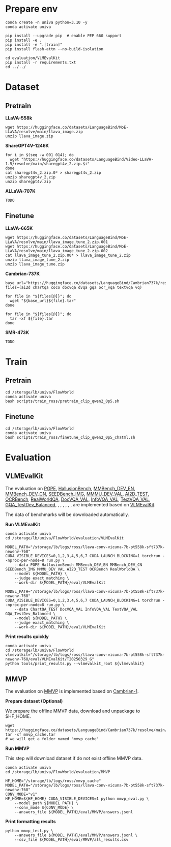 
# Prepare env
```
conda create -n univa python=3.10 -y
conda activate univa

pip install --upgrade pip  # enable PEP 660 support
pip install -e .
pip install -e ".[train]"
pip install flash-attn --no-build-isolation

cd evaluation/VLMEvalKit
pip install -r requirements.txt
cd ../../

```

# Dataset

## Pretrain

**LLaVA-558k**

```
wget https://huggingface.co/datasets/LanguageBind/MoE-LLaVA/resolve/main/llava_image.zip
unzip llava_image.zip
```

**ShareGPT4V-1246K**

```
for i in $(seq -w 001 014); do
  wget "https://huggingface.co/datasets/LanguageBind/Video-LLaVA-1.5/resolve/main/sharegpt4v_2.zip.$i"
done
cat sharegpt4v_2.zip.0* > sharegpt4v_2.zip
unzip sharegpt4v_2.zip
unzip sharegpt4v.zip
```

**ALLaVA-707K**

```
TODO
```

## Finetune

**LLaVA-665K**

```
wget https://huggingface.co/datasets/LanguageBind/MoE-LLaVA/resolve/main/llava_image_tune_2.zip.001
wget https://huggingface.co/datasets/LanguageBind/MoE-LLaVA/resolve/main/llava_image_tune_2.zip.002
cat llava_image_tune_2.zip.00* > llava_image_tune_2.zip
unzip llava_image_tune_2.zip
unzip llava_image_tune.zip
```

**Cambrian-737K**

```
base_url="https://huggingface.co/datasets/LanguageBind/Cambrian737k/resolve/main/Cambrian737k/"
files=(ai2d chartqa coco docvqa dvqa gqa ocr_vqa textvqa vq)

for file in "${files[@]}"; do
  wget "${base_url}${file}.tar"
done

for file in "${files[@]}"; do
  tar -xf ${file}.tar
done
```

**SMR-473K**

```
TODO
```

# Train

## Pretrain
```
cd /storage/lb/univa/FlowWorld
conda activate univa
bash scripts/train_ross/pretrain_clip_qwen2_0p5.sh
```

## Finetune
```
cd /storage/lb/univa/FlowWorld
conda activate univa
bash scripts/train_ross/finetune_clip_qwen2_0p5_chatml.sh
```

# Evaluation

## VLMEvalKit

The evaluation on [POPE](https://github.com/AoiDragon/POPE), [HallusionBench](https://github.com/tianyi-lab/HallusionBench), [MMBench_DEV_EN](https://github.com/open-compass/mmbench/), [MMBench_DEV_CN](https://github.com/open-compass/mmbench/), [SEEDBench_IMG](https://github.com/AILab-CVC/SEED-Bench), [MMMU_DEV_VAL](https://mmmu-benchmark.github.io/), [AI2D_TEST](https://allenai.org/data/diagrams), [OCRBench](https://github.com/Yuliang-Liu/MultimodalOCR), [RealWorldQA](https://x.ai/news/grok-1.5v), [DocVQA_VAL](https://www.docvqa.org/), [InfoVQA_VAL](https://www.docvqa.org/datasets/infographicvqa), [TextVQA_VAL](https://textvqa.org/), [GQA_TestDev_Balanced](https://cs.stanford.edu/people/dorarad/gqa/about.html), [](), [](), [](), [](), [](), [](), []() are implemented based on [VLMEvalKit](https://github.com/open-compass/VLMEvalKit).

The data of benchmarks will be downloaded automatically.

**Run VLMEvalKit**

```
conda activate univa
cd /storage/lb/univa/FlowWorld/evaluation/VLMEvalKit

MODEL_PATH="/storage/lb/logs/ross/llava-conv-vicuna-7b-pt558k-sft737k-newenv-768"
CUDA_VISIBLE_DEVICES=0,1,2,3,4,5,6,7 CUDA_LAUNCH_BLOCKING=1 torchrun --nproc-per-node=8 run.py \
    --data POPE HallusionBench MMBench_DEV_EN MMBench_DEV_CN SEEDBench_IMG MMMU_DEV_VAL AI2D_TEST OCRBench RealWorldQA \
    --model ${MODEL_PATH} \
    --judge exact_matching \
    --work-dir ${MODEL_PATH}/eval/VLMEvalKit

MODEL_PATH="/storage/lb/logs/ross/llava-conv-vicuna-7b-pt558k-sft737k-newenv-768"
CUDA_VISIBLE_DEVICES=0,1,2,3,4,5,6,7 CUDA_LAUNCH_BLOCKING=1 torchrun --nproc-per-node=8 run.py \
    --data ChartQA_TEST DocVQA_VAL InfoVQA_VAL TextVQA_VAL GQA_TestDev_Balanced \
    --model ${MODEL_PATH} \
    --judge exact_matching \
    --work-dir ${MODEL_PATH}/eval/VLMEvalKit

```

**Print results quickly**

```
conda activate univa
cd /storage/lb/univa/FlowWorld
vlmevalkit="/storage/lb/logs/ross/llava-conv-vicuna-7b-pt558k-sft737k-newenv-768/eval/VLMEvalKit/T20250329_G"
python tools/print_results.py --vlmevalkit_root ${vlmevalkit} 
```

## MMVP

The evaluation on [MMVP](https://openaccess.thecvf.com/content/CVPR2024/papers/Tong_Eyes_Wide_Shut_Exploring_the_Visual_Shortcomings_of_Multimodal_LLMs_CVPR_2024_paper.pdf) is implemented based on [Cambrian-1](https://github.com/cambrian-mllm/cambrian/tree/main/eval/eval/mmvp).

**Prepare dataset (Optional)**

We prepare the offline MMVP data, download and unpackage to $HF_HOME.

```
wget https://huggingface.co/datasets/LanguageBind/Cambrian737k/resolve/main/mmvp_cache/mmvp_cache.tar
tar -xf mmvp_cache.tar  
# we will get a folder named "mmvp_cache"
```

**Run MMVP**

This step will download dataset if do not exist offline MMVP data.

```
conda activate univa
cd /storage/lb/univa/FlowWorld/evaluation/MMVP

HF_HOME="/storage/lb/logs/ross/mmvp_cache"
MODEL_PATH="/storage/lb/logs/ross/llava-conv-vicuna-7b-pt558k-sft737k-newenv-768"
CONV_MODE="v1"
HF_HOME=${HF_HOME} CUDA_VISIBLE_DEVICES=1 python mmvp_eval.py \
    --model_path ${MODEL_PATH} \
    --conv_mode ${CONV_MODE} \
    --answers_file ${MODEL_PATH}/eval/MMVP/answers.jsonl
```

**Print formatting results**

```
python mmvp_test.py \
    --answers_file ${MODEL_PATH}/eval/MMVP/answers.jsonl \
    --csv_file ${MODEL_PATH}/eval/MMVP/all_results.csv
```
